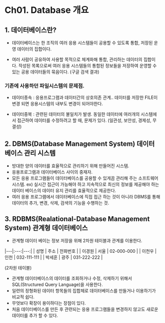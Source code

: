 # **Ch01. Database 개요**

## **1. 데이터베이스란?**

- 데이터베이스는 한 조직의 여러 응용 시스템들이 공용할 수 있도록 통합, 저장된 운영 데이터의 집합이다.

- 여러 사람이 공유하여 사용할 목적으로 체계화해 통합, 관리하는 데이터의 집합이다. 
  작성된 목록으로써 여러 응용 시스템들의 통합된 정보들을 저장하여 운영할 수 있는 공용 데이터들의 묶음이다. (구글 검색 결과)

### 기존에 사용하던 파일시스템의 문제점.

- 데이터종속 : 응용프로그램과 데이터간의 상호의존 관계..
  데이터를 저장한 FILE이 변경 되면 응용시스템의 내부도 변경이 되어야한다.

- 데이터중복 : 관련된 데이터의 불일치가 발생.
  동일한 데이터에 여러개의 시스템에서 접근하여 데이터를 수정하려고 할 때, 문제가 있다.
  (일관성, 보안성, 경제성, 무결성)



## **2. DBMS(Database Management System) 데이터베이스 관리 시스템**

- 방대한 양의 데이터를 효율적으로 관리하기 위해 만들어진 시스템.
- 응용프로그램과 데이터베이스 사이의 중재자.
- 모든 응용 프로그램들이 데이터베이스를 공용할 수 있게끔 관리해 주는 소프트웨어 시스템.
  ex) 실시간 접근이 가능해야 하고 지속적으로 최신의 정보를 제공해야 하는 데이터 베이스의 데이터 유지 관리를 효율적으로 제공한다.
- 여러 응용 프로그램에서 데이터베이스에 직접 접근 하는 것이 아니라 DBMS를 통해 데이터의 추가, 변경, 삭제, 검색의 기능을 수행하는 것.



## **3. RDBMS(Realational-Database Management System) 관계형 데이터베이스**

- 관계형 데이터 베이는 정보 저장을 위해 2차원 테이블과 관계를 이용한다.

|---|:---:|---:|
| 성명 | 주소 | 전화번호 |
| 이경원 | 서울 | 02-000-000 |
| 이천우 | 인천 | 032-111-111 |
| 박세훈 | 광주 | 031-222-222 |

(2차원 테이블)

- 관계형 데이터베이스의 데이터를 조회하거나 수정, 삭제하기 위해서 SQL(Structured Query Language)을 사용한다.
- 일련의 정형화된 데이터 항목들의 집합체로 데이터베이스를 만들거나 이용하기가 비교적 쉽다.
- 무엇보다 확장이 용이하다는 장점이 있다.
- 처음 데이터베이스를 만든 후 관련되는 응용 프로그램들을 변경하지 않고도 새로운 데이터를 추가 할 수 있다.
